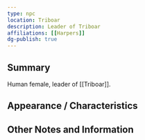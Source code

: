 ```yaml
---
type: npc
location: Triboar
description: Leader of Triboar
affiliations: [[Harpers]]
dg-publish: true
---
```

## Summary
Human female, leader of [[Triboar]].

## Appearance / Characteristics


## Other Notes and Information
